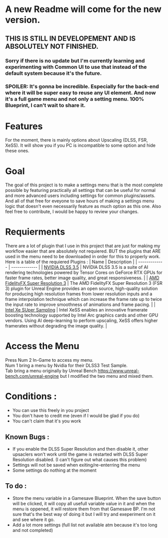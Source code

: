 # A new Readme will come for the new version.
## THIS IS STILL IN DEVELOPEMENT AND IS ABSOLUTELY NOT FINISHED.
### Sorry if there is no update but I'm currently learning and experimenting with Common UI to use that instead of the default system because it's the future.
### SPOILER: It's gonna be incredible. Especially for the back-end where it will be super easy to reuse any UI element. And now it's a full game menu and not only a setting menu. 100% Blueprint, I can't wait to share it.

# Features
For the moment, there is mainly options about Upscaling (DLSS, FSR, XeSS). It will show you if you PC is incompatible to some option and hide these ones.

# Goal
The goal of this project is to make a settings menu that is the most complete possible by featuring practically all settings that can be useful for normal and more advanced users including settings for common plugins/assets. And all of that free for eveyone to save hours of making a settings menu logic that doesn't even necessarily feature as much option as this one.
Also feel free to contribute, I would be happy to review your changes.

# Requierments
There are a lot of plugin that I use in this project that are just for making my workflow easier that are absolutely not requiered. BUT the plugins that ARE used in the menu need to be downloaded in order for this to properly work. Here is a table of the requiered Plugins : 
| Name | Description |
| ------------- | ------------- |
| [NVIDIA DLSS 3.5](https://developer.nvidia.com/rtx/dlss/get-started#ue-version)   |  NVIDIA DLSS 3.5 is a suite of AI rendering technologies powered by Tensor Cores on GeForce RTX GPUs for faster frame rates, better image quality, and great responsiveness.  |
| [AMD FidelityFX Super Resolution 3](https://gpuopen.com/learn/ue-fsr3/)  |  The AMD FidelityFX Super Resolution 3 (FSR 3) plugin for Unreal Engine provides an open source, high-quality solution for producing high resolution frames from lower resolution inputs and a frame interpolation technique which can increase the frame rate up to twice the input rate to improve smoothness of animations and frame pacing.  |
| [Intel Xe SUper Sampling](https://github.com/GameTechDev/XeSSUnrealPlugin)  |  Intel XeSS enables an innovative framerate boosting technology supported by Intel Arc graphics cards and other GPU vendors. Using AI deep-learning to perform upscaling, XeSS offers higher framerates without degrading the image quality.  |

# Access the Menu
Press Num 2 In-Game to access my menu.  
Num 1 bring a menu by Nvidia for their DLSS3 Test Sample.  
Tab bring a menu originally by Unreal Bench https://www.unreal-bench.com/unreal-engine but I modified the two menu and mixed them.  

# Conditions : 
  - You can use this freely in you project
  - You don't have to credit me (even if I would be glad if you do)
  - You can't claim that it's you work

## Known Bugs : 
  - If you enable the DLSS Super Resolution and then disable it, other upsaclers won't work until the game is restarted with DLSS Super Resolution disabled. (I can't figure out what causes this problem)
  - Settings will not be saved when exiting/re-enterring the menu
  - Some settings do nothing at the moment

## To do :
  - Store the menu variable in a Gamesave Blueprint. When the save button will be clicked, it will copy all usefull variable value in it and when the menu is oppened, it will restore them from that Gamesave BP. I'm not sure that's the best way of doing it but I will try and exeperiment on it and see where it go.
  - Add a lot more settings (full list not available atm because it's too long and not completed)
